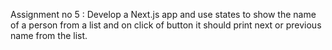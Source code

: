 Assignment no 5 :
Develop a Next.js app and use states to show the name of a person from a list and on click 
of button it should print next or previous name from the list.
